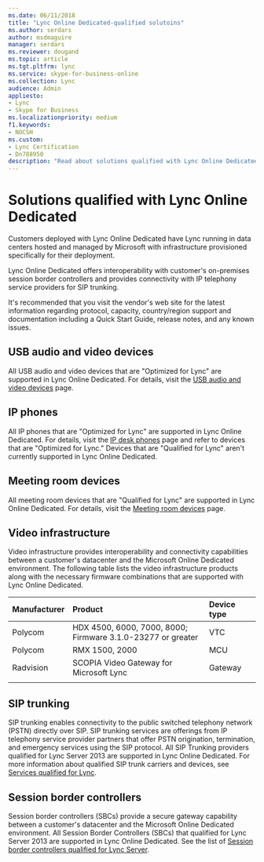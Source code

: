 ```yaml
---
ms.date: 06/11/2018
title: "Lync Online Dedicated-qualified solutoins"
ms.author: serdars
author: msdmaguire
manager: serdars
ms.reviewer: dougand
ms.topic: article
ms.tgt.pltfrm: lync
ms.service: skype-for-business-online
ms.collection: Lync
audience: Admin
appliesto:
- Lync
- Skype for Business 
ms.localizationpriority: medium
f1.keywords:
- NOCSH
ms.custom:
- Lync Certification
- Dn788950
description: "Read about solutions qualified with Lync Online Dedicated."
---
```


# Solutions qualified with Lync Online Dedicated

Customers deployed with Lync Online Dedicated have Lync running in data centers hosted and managed by Microsoft with infrastructure provisioned specifically for their deployment.

Lync Online Dedicated offers interoperability with customer's on-premises session border controllers and provides connectivity with IP telephony service providers for SIP trunking.

It's recommended that you visit the vendor's web site for the latest information regarding protocol, capacity, country/region support and documentation including a Quick Start Guide, release notes, and any known issues.

## USB audio and video devices

All USB audio and video devices that are "Optimized for Lync" are supported in Lync Online Dedicated. For details, visit the [USB audio and video devices](usb-and-video.md) page.

## IP phones

All IP phones that are "Optimized for Lync" are supported in Lync Online Dedicated. For details, visit the [IP desk phones](ip-phones.md) page and refer to devices that are "Optimized for Lync." Devices that are "Qualified for Lync" aren't currently supported in Lync Online Dedicated.

## Meeting room devices

All meeting room devices that are "Qualified for Lync" are supported in Lync Online Dedicated. For details, visit the [Meeting room devices](meeting-room-devices.md) page.

## Video infrastructure

Video infrastructure provides interoperability and connectivity capabilities between a customer's datacenter and the Microsoft Online Dedicated environment. The following table lists the video infrastructure products along with the necessary firmware combinations that are supported with Lync Online Dedicated.

| Manufacturer |Product | Device type |
|:---  |  :--- |  :---  |
|Polycom | HDX 4500, 6000, 7000, 8000; <br> Firmware 3.1.0-23277 or greater | VTC |
|Polycom | RMX 1500, 2000 | MCU |
Radvision| SCOPIA Video Gateway for Microsoft Lync| Gateway| 
| | | |

## SIP trunking
SIP trunking enables connectivity to the public switched telephony network (PSTN) directly over SIP. SIP trunking services are offerings from IP telephony service provider partners that offer PSTN origination, termination, and emergency services using the SIP protocol. All SIP Trunking providers qualified for Lync Server 2013 are supported in Lync Online Dedicated. For more information about qualified SIP trunk carriers and devices, see [Services qualified for Lync](sip-trunking-services.md).

## Session border controllers

Session border controllers (SBCs) provide a secure gateway capability between a customer's datacenter and the Microsoft Online Dedicated environment. All Session Border Controllers (SBCs) that qualified for Lync Server 2013 are supported in Lync Online Dedicated. See the list of [Session border controllers qualified for Lync Server](sbcs-lync-server.md).

